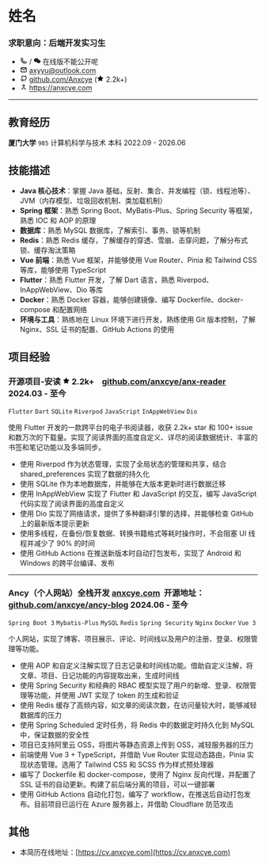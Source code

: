 <div>
  <div>
    <h1>姓名</h1>
    <h3>求职意向：后端开发实习生</h3>
  </div>
  <style>
    img {
        width: 0.9rem;
    }
  </style>
  
  <ul>
    <li><span><img src="./img/phone-outline.svg"> / <img src="./img/wechat.svg"></span> 在线版不能公开呢</li>
    <li><span><img src="./img/email-outline.svg"></span> <a href="mailto:axyyu@outlook.com" target="_blank">axyyu@outlook.com</a></li>
    <li><span><img src="./img/github-outline.svg"></span> <a href="https://github.com/Anxcye" target="_blank">github.com/Anxcye</a> (<img src="./img/star.svg"> 2.2k+)</li>
    <li><span><img src="./img/person-outline.svg"></span> <a href="https://anxcye.com" target="_blank">https://anxcye.com</a></li>
  </ul>
</div>

---

## 教育经历

**厦门大学** `985` 计算机科学与技术 本科 <span class="right">2022.09 - 2026.06</span>

## 技能描述

- **Java 核心技术**：掌握 Java 基础，反射、集合、并发编程（锁、线程池等）、JVM（内存模型、垃圾回收机制、类加载机制）
- **Spring 框架**：熟悉 Spring Boot、MyBatis-Plus、Spring Security 等框架，熟悉 IOC 和 AOP 的原理
- **数据库**：熟悉 MySQL 数据库，了解索引、事务、锁等机制
- **Redis**：熟悉 Redis 缓存，了解缓存的穿透、雪崩、击穿问题，了解分布式锁、缓存淘汰策略
- **Vue 前端**：熟悉 Vue 框架，并能够使用 Vue Router、Pinia 和 Tailwind CSS 等库，能够使用 TypeScript
- **Flutter**：熟悉 Flutter 开发，了解 Dart 语言，熟悉 Riverpod、InAppWebView、Dio 等库
- **Docker**：熟悉 Docker 容器，能够创建镜像、编写 Dockerfile、docker-compose 和配置网络
- **环境与工具**：熟练地在 Linux 环境下进行开发，熟练使用 Git 版本控制，了解 Nginx、SSL 证书的配置、GitHub Actions 的使用

## 项目经验

### 开源项目-安读 <span class="role"></span> <img width="16px" src="./img/star.svg"> 2.2k+ &nbsp;&nbsp; <a href="https://github.com/anxcye/anx-reader" target="_blank">github.com/anxcye/anx-reader</a> <span class="right">2024.03 - 至今</span>

`Flutter` `Dart` `SQLite` `Riverpod` `JavaScript` `InAppWebView` `Dio`

使用 Flutter 开发的一款跨平台的电子书阅读器，收获 2.2k+ star 和 100+ issue和数万次的下载量。实现了阅读界面的高度自定义、详尽的阅读数据统计、丰富的书签和笔记功能以及多端同步。

- 使用 Riverpod 作为状态管理，实现了全局状态的管理和共享，结合 shared_preferences 实现了数据的持久化
- 使用 SQLite 作为本地数据库，并能够在大版本更新时进行数据迁移
- 使用 InAppWebView 实现了 Flutter 和 JavaScript 的交互，编写 JavaScript 代码实现了阅读界面的高度自定义
- 使用 Dio 实现了网络请求，提供了多种翻译引擎的选择，并能够检查 GitHub 上的最新版本提示更新
- 使用多线程，在备份/恢复数据、转换书籍格式等耗时操作时，不会阻塞 UI 线程并减少了 90% 的时间
- 使用 GitHub Actions 在推送新版本时自动打包发布，实现了 Android 和 Windows 的跨平台编译、发布

---

### Ancy（个人网站）<span class="role">全栈开发</span> <a href="https://anxcye.com" target="_blank">anxcye.com</a>&nbsp; 开源地址：<a href="https://github.com/anxcye/ancy-blog" target="_blank">github.com/anxcye/ancy-blog</a> <span class="right">2024.06 - 至今</span>

`Spring Boot 3` `Mybatis-Plus` `MySQL` `Redis` `Spring Security` `Nginx` `Docker` `Vue 3` 

个人网站，实现了博客、项目展示、评论、时间线以及用户的注册、登录、权限管理等功能。

- 使用 AOP 和自定义注解实现了日志记录和时间线功能。借助自定义注解，将文章、项目、日记功能的内容提取出来，生成时间线
- 使用 Spring Security 和经典的 RBAC 模型实现了用户的新增、登录、权限管理等功能，并使用 JWT 实现了 token 的生成和验证
- 使用 Redis 缓存了高频内容，如文章的阅读次数，在访问量较大时，能够减轻数据库的压力
- 使用 Spring Scheduled 定时任务，将 Redis 中的数据定时持久化到 MySQL 中，保证数据的安全性
- 项目已支持阿里云 OSS，将图片等静态资源上传到 OSS，减轻服务器的压力
- 前端使用 Vue 3 + TypeScript，并借助 Vue Router 实现动态路由，Pinia 实现状态管理。选用了 Tailwind CSS 和 SCSS 作为样式预处理器
- 编写了 Dockerfile 和 docker-compose，使用了 Nginx 反向代理，并配置了 SSL 证书的自动更新。构建了前后端分离的项目，可以一键部署
- 使用 GitHub Actions 自动化打包，编写了 workflow，在推送后自动打包发布。目前项目已运行在 Azure 服务器上，并借助 Cloudflare 防范攻击

## 其他

- 本简历在线地址：[https://cv.anxcye.com](https://cv.anxcye.com)
